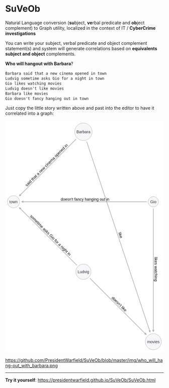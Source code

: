 # SuVeOb
Natural Language conversion (**su**bject, **ve**rbal predicate and **ob**ject complement) to Graph utility, localized in the context of IT / **CyberCrime investigations**

You can write your subject, verbal predicate and object complement statement(s) and system will generate correlations based on **equivalents subject and object** complements. 

**Who will hangout with Barbara**?

```
Barbara said that a new cinema opened in town 
Ludvig sometime asks Gio for a night in town
Gio likes watching movies
Ludvig doesn't like movies
Barbara like movies
Gio doesn't fancy hanging out in town
```
Just copy the little story written above and past into the editor to have it correlated into a graph:

![](https://github.com/PresidentWarfield/SuVeOb/blob/master/img/who_will_hang-out_with_barbara.png)

https://github.com/PresidentWarfield/SuVeOb/blob/master/img/who_will_hang-out_with_barbara.png

---
**Try it yourself**:
https://presidentwarfield.github.io/SuVeOb/SuVeOb.html

